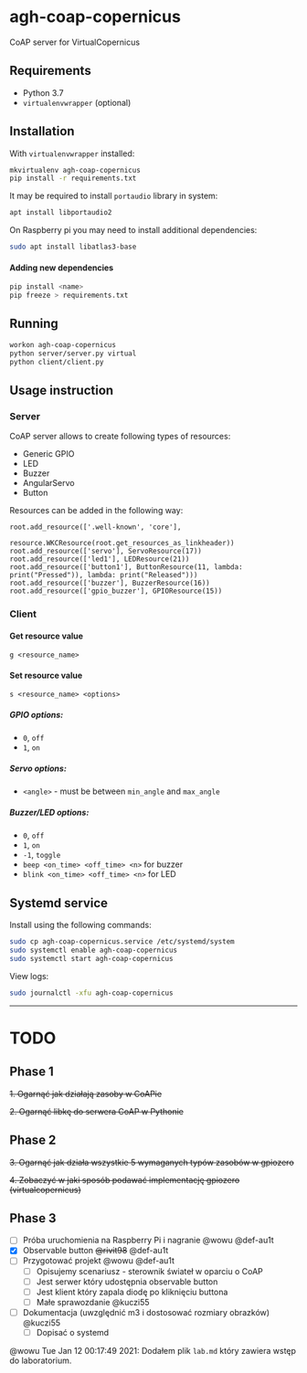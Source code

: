 # agh-coap-copernicus

CoAP server for VirtualCopernicus

## Requirements

- Python 3.7
- `virtualenvwrapper` (optional)

## Installation

With `virtualenvwrapper` installed:

```bash
mkvirtualenv agh-coap-copernicus
pip install -r requirements.txt
```

It may be required to install `portaudio` library in system:

```bash
apt install libportaudio2
```

On Raspberry pi you may need to install additional dependencies:

```bash
sudo apt install libatlas3-base
```

#### Adding new dependencies

```bash
pip install <name>
pip freeze > requirements.txt
```

## Running

```bash
workon agh-coap-copernicus
python server/server.py virtual
python client/client.py
```

## Usage instruction

### Server

CoAP server allows to create following types of resources:

- Generic GPIO
- LED
- Buzzer
- AngularServo
- Button

Resources can be added in the following way:
```
root.add_resource(['.well-known', 'core'],
                  resource.WKCResource(root.get_resources_as_linkheader))
root.add_resource(['servo'], ServoResource(17))
root.add_resource(['led1'], LEDResource(21))
root.add_resource(['button1'], ButtonResource(11, lambda: print("Pressed")), lambda: print("Released")))
root.add_resource(['buzzer'], BuzzerResource(16))
root.add_resource(['gpio_buzzer'], GPIOResource(15))
```

### Client

#### Get resource value
```
g <resource_name>
```

#### Set resource value
```
s <resource_name> <options>
```
##### GPIO options:

- `0`, `off`
- `1`, `on`

##### Servo options:

- `<angle>` - must be between `min_angle` and `max_angle`

##### Buzzer/LED options:

- `0`, `off`
- `1`, `on`
- `-1`, `toggle`
- `beep <on_time> <off_time> <n>` for buzzer
- `blink <on_time> <off_time> <n>` for LED


## Systemd service

Install using the following commands:

```bash
sudo cp agh-coap-copernicus.service /etc/systemd/system
sudo systemctl enable agh-coap-copernicus
sudo systemctl start agh-coap-copernicus
```

View logs:

```bash
sudo journalctl -xfu agh-coap-copernicus
```

---


# TODO

## Phase 1
~~1. Ogarnąć jak działają zasoby w CoAPie~~

~~2. Ogarnąć libkę do serwera CoAP w Pythonie~~

## Phase 2
~~3. Ogarnąć jak działa wszystkie 5 wymaganych typów zasobów w gpiozero~~

~~4. Zobaczyć w jaki sposób podawać implementację gpiozero (virtualcopernicus)~~

## Phase 3

- [ ] Próba uruchomienia na Raspberry Pi i nagranie @wowu @def-au1t
- [x] Observable button ~~@rivit98~~ @def-au1t
- [ ] Przygotować projekt @wowu @def-au1t
   - [ ] Opisujemy scenariusz - sterownik świateł w oparciu o CoAP
   - [ ] Jest serwer który udostępnia observable button
   - [ ] Jest klient który zapala diodę po kliknięciu buttona
   - [ ] Małe sprawozdanie @kuczi55
- [ ] Dokumentacja (uwzględnić m3 i dostosować rozmiary obrazków) @kuczi55
  - [ ] Dopisać o systemd

@wowu Tue Jan 12 00:17:49 2021: Dodałem plik `lab.md` który zawiera wstęp do laboratorium.
